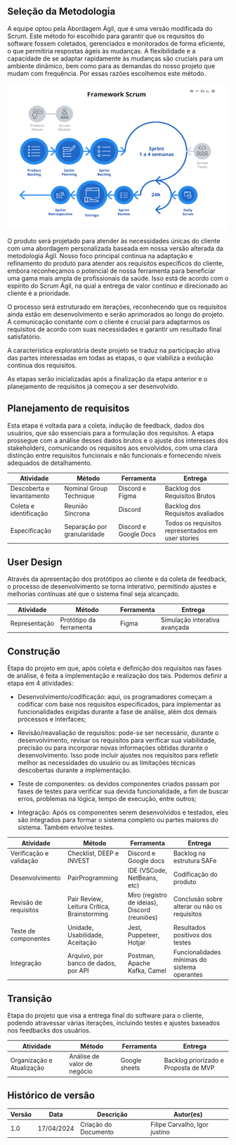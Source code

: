 ## Seleção da Metodologia

A equipe optou pela Abordagem Ágil, que é uma versão modificada do Scrum. Este método foi escolhido para garantir que os requisitos do software fossem coletados, gerenciados e monitorados de forma eficiente, o que permitiria respostas ágeis às mudanças. A flexibilidade e a capacidade de se adaptar rapidamente às mudanças são cruciais para um ambiente dinâmico, bem como para as demandas do nosso projeto que mudam com frequência. Por essas razões escolhemos este método.

![Ilustração do funcionamento do Scrum](../../assets/scrum.png)

O produto será projetado para atender às necessidades únicas do cliente com uma abordagem personalizada baseada em nossa versão alterada da metodologia Ágil. Nosso foco principal continua na adaptação e refinamento do produto para atender aos requisitos específicos do cliente, embora reconheçamos o potencial de nossa ferramenta para beneficiar uma gama mais ampla de profissionais da saúde. Isso está de acordo com o espírito do Scrum Ágil, na qual a entrega de valor contínuo e direcionado ao cliente é a prioridade. 

O processo será estruturado em iterações, reconhecendo que os requisitos ainda estão em desenvolvimento e serão aprimorados ao longo do projeto. A comunicação constante com o cliente é crucial para adaptarmos os requisitos de acordo com suas necessidades e garantir um resultado final satisfatório.

A característica exploratória deste projeto se traduz na participação ativa das partes interessadas em todas as etapas, o que viabiliza a evolução contínua dos requisitos.

As etapas serão inicializadas após a finalização da etapa anterior e o planejamento de requisitos já começou a ser desenvolvido.

## Planejamento de requisitos

Esta etapa é voltada para a coleta, indução de feedback, dados dos usuários, que são essenciais para a formulação dos requisitos. A etapa prossegue com a análise desses dados brutos e o ajuste dos interesses dos stakeholders, comunicando os requisitos aos envolvidos, com uma clara distinção entre requisitos funcionais e não funcionais e fornecendo níveis adequados de detalhamento.

| Atividade                | Método                    | Ferramenta               | Entrega                             |
|--------------------------|---------------------------|--------------------------|-------------------------------------|
| Descoberta e levantamento | Nominal Group Technique   | Discord e Figma          | Backlog dos Requisitos Brutos      |
| Coleta e identificação   | Reunião Síncrona          | Discord                  | Backlog dos Requisitos avaliados   |
| Especificação            | Separação por granularidade | Discord e Google Docs | Todos os requisitos representados em user stories |


## User Design

Através da apresentação dos protótipos ao cliente e da coleta de feedback, o processo de desenvolvimento se torna interativo, permitindo ajustes e melhorias contínuas até que o sistema final seja alcançado.

| Atividade       | Método                    | Ferramenta   | Entrega                            |
|-----------------|---------------------------|--------------|------------------------------------|
| Representação   | Protótipo da ferramenta  | Figma        | Simulação interativa avançada      |


## Construção

Etapa do projeto em que, após coleta e definição dos requisitos nas fases de análise, é feita a implementação e realização dos tais. Podemos definir a etapa em 4 atividades:

- Desenvolvimento/codificação: aqui, os programadores começam a codificar com base nos requisitos especificados, para implementar as funcionalidades exigidas durante a fase de análise, além dos demais processos e interfaces;

- Revisão/reavaliação de requisitos: pode-se ser necessário, durante o desenvolvimento, revisar os requisitos para verificar sua viabilidade, precisão ou para incorporar novas informações obtidas durante o desenvolvimento. Isso pode incluir ajustes nos requisitos para refletir melhor as necessidades do usuário ou as limitações técnicas descobertas durante a implementação.

- Teste de componentes: os devidos componentes criados passam por fases de testes para verificar sua devida funcionalidade, a fim de buscar erros, problemas na lógica, tempo de execução, entre outros;

- Integração: Após os componentes serem desenvolvidos e testados, eles são integrados para formar o sistema completo ou partes maiores do sistema. Também envolve testes.


| Atividade                   | Método                             | Ferramenta                              | Entrega                                |
|-----------------------------|------------------------------------|-----------------------------------------|----------------------------------------|
| Verificação e validação     | Checklist, DEEP e INVEST           | Discord e Google docs                   | Backlog na estrutura SAFe             |
| Desenvolvimento             | PairProgramming                    | IDE (VSCode, NetBeans, etc)            | Codificação do produto                |
| Revisão de requisitos       | Pair Review, Leitura Crítica, Brainstorming | Miro (registro de ideias), Discord (reuniões) | Conclusão sobre alterar ou não os requisitos |
| Teste de componentes        | Unidade, Usabilidade, Aceitação    | Jest, Puppeteer, Hotjar                | Resultados positivos dos testes       |
| Integração                  | Arquivo, por banco de dados, por API | Postman, Apache Kafka, Camel         | Funcionalidades mínimas do sistema operantes |


## Transição

Etapa do projeto que visa a entrega final do software para o cliente, podendo atravessar várias iterações, incluindo testes e ajustes baseados nos feedbacks dos usuários.

| Atividade                     | Método                          | Ferramenta     | Entrega                            |
|-------------------------------|---------------------------------|----------------|------------------------------------|
| Organização e Atualização    | Análise de valor de negócio    | Google sheets  | Backlog priorizado e Proposta de MVP |




## Histórico de versão

| Versão | Data       | Descrição                                      | Autor(es) |
| ------ | ---------- | ---------------------------------------------- | ------------------------------------------------------ |
| 1.0    | 17/04/2024 | Criação do Documento                           | Filipe Carvalho, Igor justino


